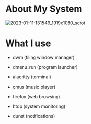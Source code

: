 
# About My System <a name="About"></a>

![2023-01-11-131549_1919x1080_scrot](https://user-images.githubusercontent.com/95656575/211804225-6d7950d9-9e8f-4f4c-ab14-c96c9ec335be.png)

# What I use

- dwm (tiling window manager)
  
- dmenu_run (program launcher)
  
- alacritty (terminal)

- cmus (music player)
  
- firefox (web browsing)
  
- htop (system monitoring)
  
- dunst (notifications)
